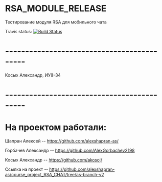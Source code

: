 # RSA_MODULE_RELEASE

Тестирование модуля RSA для мобильного чата 

Travis status:
[![Build Status](https://travis-ci.org/akosoj/RSA_MODULE_RELEASE.svg?branch=master)](https://travis-ci.org/akosoj/RSA_MODULE_RELEASE)
# -------------------------------------------
Косых Александр, ИУ8-34
# -------------------------------------------
На проектом работали:
=====================
Шапран Алексей -- https://github.com/alexshapran-as/  

Горбачев Александр -- https://github.com/AlexGorbachev2198  

Косых Александр -- https://github.com/akosoj/  


Ссылка на проект -- https://github.com/alexshapran-as/course_project_RSA_CHAT/tree/as-branch-v2
